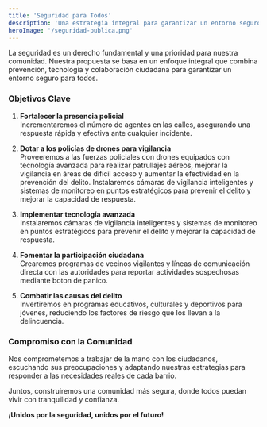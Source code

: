 ```yaml
---
title: 'Seguridad para Todos'
description: 'Una estrategia integral para garantizar un entorno seguro mediante prevención, tecnología y colaboración ciudadana.'
heroImage: '/seguridad-publica.png'
---
```



La seguridad es un derecho fundamental y una prioridad para nuestra comunidad. Nuestra propuesta se basa en un enfoque integral que combina prevención, tecnología y colaboración ciudadana para garantizar un entorno seguro para todos.

### Objetivos Clave

1. **Fortalecer la presencia policial**  
    Incrementaremos el número de agentes en las calles, asegurando una respuesta rápida y efectiva ante cualquier incidente.
2. **Dotar a los policías de drones para vigilancia**  
    Proveeremos a las fuerzas policiales con drones equipados con tecnología avanzada para realizar patrullajes aéreos, mejorar la vigilancia en áreas de difícil acceso y aumentar la efectividad en la prevención del delito.
    Instalaremos cámaras de vigilancia inteligentes y sistemas de monitoreo en puntos estratégicos para prevenir el delito y mejorar la capacidad de respuesta.
3. **Implementar tecnología avanzada**  
    Instalaremos cámaras de vigilancia inteligentes y sistemas de monitoreo en puntos estratégicos para prevenir el delito y mejorar la capacidad de respuesta.

4. **Fomentar la participación ciudadana**  
    Crearemos programas de vecinos vigilantes y líneas de comunicación directa con las autoridades para reportar actividades sospechosas mediante boton de panico.

5. **Combatir las causas del delito**  
    Invertiremos en programas educativos, culturales y deportivos para jóvenes, reduciendo los factores de riesgo que los llevan a la delincuencia.

### Compromiso con la Comunidad

Nos comprometemos a trabajar de la mano con los ciudadanos, escuchando sus preocupaciones y adaptando nuestras estrategias para responder a las necesidades reales de cada barrio.

Juntos, construiremos una comunidad más segura, donde todos puedan vivir con tranquilidad y confianza.

**¡Unidos por la seguridad, unidos por el futuro!**